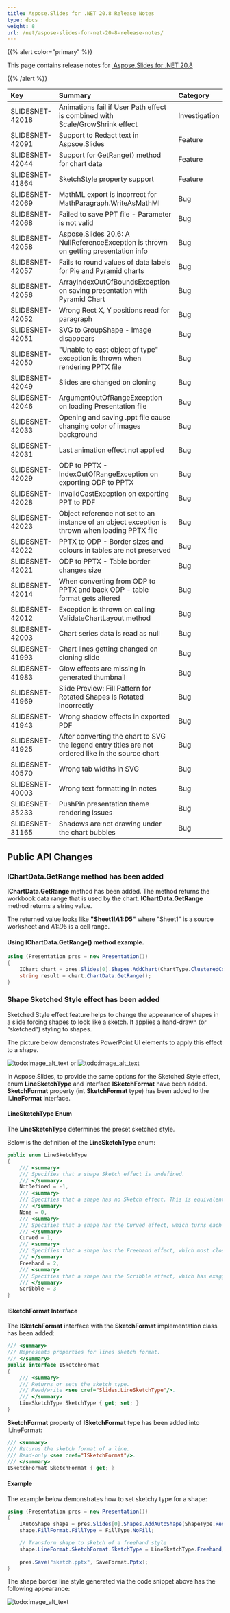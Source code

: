 ```yaml
---
title: Aspose.Slides for .NET 20.8 Release Notes
type: docs
weight: 8
url: /net/aspose-slides-for-net-20-8-release-notes/
---
```


{{% alert color="primary" %}} 

This page contains release notes for [ Aspose.Slides for .NET 20.8](https://www.nuget.org/packages/Aspose.Slides.NET/)

{{% /alert %}} 

|**Key**|**Summary**|**Category**|
| :- | :- | :- |
|SLIDESNET-42018|Animations fail if User Path effect is combined with Scale/GrowShrink effect|Investigation|
|SLIDESNET-42091|Support to Redact text in Aspsoe.Slides|Feature|
|SLIDESNET-42044|Support for GetRange() method for chart data|Feature|
|SLIDESNET-41864|SketchStyle property support|Feature|
|SLIDESNET-42069|MathML export is incorrect for MathParagraph.WriteAsMathMl |Bug|
|SLIDESNET-42068|Failed to save PPT file - Parameter is not valid|Bug|
|SLIDESNET-42058|Aspose.Slides 20.6: A NullReferenceException is thrown on getting presentation info|Bug|
|SLIDESNET-42057|Fails to round values of data labels for Pie and Pyramid charts|Bug|
|SLIDESNET-42056|ArrayIndexOutOfBoundsException on saving presentation with Pyramid Chart|Bug|
|SLIDESNET-42052|Wrong Rect X, Y positions read for paragraph|Bug|
|SLIDESNET-42051|SVG to GroupShape - Image disappears|Bug|
|SLIDESNET-42050|"Unable to cast object of type" exception is thrown when rendering PPTX file|Bug|
|SLIDESNET-42049|Slides are changed on cloning|Bug|
|SLIDESNET-42046|ArgumentOutOfRangeException on loading Presentation file|Bug|
|SLIDESNET-42033|Opening and saving .ppt file cause changing color of images background|Bug|
|SLIDESNET-42031|Last animation effect not applied|Bug|
|SLIDESNET-42029|ODP to PPTX - IndexOutOfRangeException on exporting ODP to PPTX|Bug|
|SLIDESNET-42028|InvalidCastException on exporting PPT to PDF|Bug|
|SLIDESNET-42023|Object reference not set to an instance of an object exception is thrown when loading PPTX file|Bug|
|SLIDESNET-42022|PPTX to ODP - Border sizes and colours in tables are not preserved|Bug|
|SLIDESNET-42021|ODP to PPTX - Table border changes size|Bug|
|SLIDESNET-42014|When converting from ODP to PPTX and back ODP - table format gets altered|Bug|
|SLIDESNET-42012|Exception is thrown on calling ValidateChartLayout method|Bug|
|SLIDESNET-42003|Chart series data is read as null|Bug|
|SLIDESNET-41993|Chart lines getting changed on cloning slide|Bug|
|SLIDESNET-41983|Glow effects are missing in generated thumbnail|Bug|
|SLIDESNET-41969|Slide Preview: Fill Pattern for Rotated Shapes Is Rotated Incorrectly|Bug|
|SLIDESNET-41943|Wrong shadow effects in exported PDF|Bug|
|SLIDESNET-41925|After converting the chart to SVG the legend entry titles are not ordered like in the source chart|Bug|
|SLIDESNET-40570|Wrong tab widths in SVG|Bug|
|SLIDESNET-40003|Wrong text formatting in notes|Bug|
|SLIDESNET-35233|PushPin presentation theme rendering issues|Bug|
|SLIDESNET-31165|Shadows are not drawing under the chart bubbles|Bug|

## **Public API Changes**

### **IChartData.GetRange method has been added**

**IChartData.GetRange** method has been added. The method returns the workbook data range that is used by the chart. **IChartData.GetRange** method returns a string value. 

The returned value looks like **"Sheet1!$A$1:$D$5"** where "Sheet1" is a source worksheet and $A$1:$D$5 is a cell range. 

#### Using IChartData.GetRange() method example.

``` csharp  
using (Presentation pres = new Presentation())
{
    IChart chart = pres.Slides[0].Shapes.AddChart(ChartType.ClusteredColumn, 10, 10, 400, 300);
    string result = chart.ChartData.GetRange();
}
```

### **Shape Sketched Style effect has been added**
Sketched Style effect feature helps to change the appearance of shapes in a slide forcing shapes to look like a sketch. It applies a hand-drawn (or “sketched”) styling to shapes.

The picture below demonstrates PowerPoint UI elements to apply this effect to a shape.

![todo:image_alt_text](aspose-slides-for-net-20-8-release-notes_1.png) or ![todo:image_alt_text](aspose-slides-for-net-20-8-release-notes_3.png)

In Aspose.Slides, to provide the same options for the Sketched Style effect, enum **LineSketchType** and interface **ISketchFormat** have been added. **SketchFormat** property (int **SketchFormat** type) has been added to the **ILineFormat** interface.

#### **LineSketchType Enum**

The **LineSketchType** determines the preset sketched style.

Below is the definition of the **LineSketchType** enum: 

```csharp 
public enum LineSketchType
{
    /// <summary>
    /// Specifies that a shape Sketch effect is undefined. 
    /// </summary>
    NotDefined = -1,
    /// <summary>
    /// Specifies that a shape has no Sketch effect. This is equivalent to this property being empty.
    /// </summary>
    None = 0,
    /// <summary>
    /// Specifies that a shape has the Curved effect, which turns each edge of the shape into one big gentle curve.
    /// </summary>
    Curved = 1,
    /// <summary>
    /// Specifies that a shape has the Freehand effect, which most closely resembles an imperfectly drawn line.
    /// </summary>
    Freehand = 2,
    /// <summary>
    /// Specifies that a shape has the Scribble effect, which has exaggerated oscillation as if drawn purposely messy.
    /// </summary>
    Scribble = 3
}
```

#### **ISketchFormat Interface**
The **ISketchFormat** interface with the **SketchFormat** implementation class has been added:

```csharp 
/// <summary>
/// Represents properties for lines sketch format.
/// </summary>
public interface ISketchFormat
{
    /// <summary>
    /// Returns or sets the sketch type.
    /// Read/write <see cref="Slides.LineSketchType"/>.
    /// </summary>
    LineSketchType SketchType { get; set; }
}
```

**SketchFormat** property of **ISketchFormat** type has been added into ILineFormat:

```csharp 
/// <summary>
/// Returns the sketch format of a line.
/// Read-only <see cref="ISketchFormat"/>.
/// </summary>
ISketchFormat SketchFormat { get; }
```

#### **Example**
The example below demonstrates how to set sketchy type for a shape:
```csharp 
using (Presentation pres = new Presentation())
{
    IAutoShape shape = pres.Slides[0].Shapes.AddAutoShape(ShapeType.Rectangle, 20, 20, 300, 150);
    shape.FillFormat.FillType = FillType.NoFill;

    // Transform shape to sketch of a freehand style
    shape.LineFormat.SketchFormat.SketchType = LineSketchType.Freehand;
    
    pres.Save("sketch.pptx", SaveFormat.Pptx);
}
```

The shape border line style generated via the code snippet above has the following appearance:

![todo:image_alt_text](aspose-slides-for-net-20-8-release-notes_2.png)